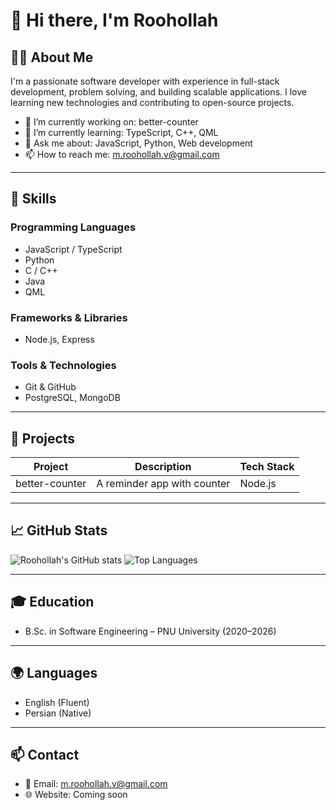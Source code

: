 # 👋 Hi there, I'm Roohollah

## 👨‍💻 About Me
I'm a passionate software developer with experience in full-stack development, problem solving, and building scalable applications. I love learning new technologies and contributing to open-source projects.

- 🔭 I’m currently working on: better-counter
- 🌱 I’m currently learning: TypeScript, C++, QML
- 💬 Ask me about: JavaScript, Python, Web development
- 📫 How to reach me: m.roohollah.v@gmail.com

---

## 💼 Skills

### Programming Languages
- JavaScript / TypeScript
- Python
- C / C++
- Java
- QML

### Frameworks & Libraries
- Node.js, Express

### Tools & Technologies
- Git & GitHub
- PostgreSQL, MongoDB

---

## 🚀 Projects

| Project        | Description                 | Tech Stack  |
|----------------|-----------------------------|-------------|
| better-counter | A reminder app with counter | Node.js     |

---

## 📈 GitHub Stats

![Roohollah's GitHub stats](https://github-readme-stats.vercel.app/api?username=Roohollah81&show_icons=true&theme=default)
![Top Languages](https://github-readme-stats.vercel.app/api/top-langs/?username=Roohollah81&layout=compact)

---

## 🎓 Education

- B.Sc. in Software Engineering – PNU University (2020–2026)

---

## 🌍 Languages

- English (Fluent)
- Persian (Native)

---

## 📫 Contact

- 📧 Email: m.roohollah.v@gmail.com
- 🌐 Website: Coming soon
